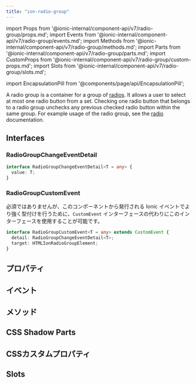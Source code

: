 ```yaml
---
title: "ion-radio-group"
---
```

import Props from '@ionic-internal/component-api/v7/radio-group/props.md';
import Events from '@ionic-internal/component-api/v7/radio-group/events.md';
import Methods from '@ionic-internal/component-api/v7/radio-group/methods.md';
import Parts from '@ionic-internal/component-api/v7/radio-group/parts.md';
import CustomProps from '@ionic-internal/component-api/v7/radio-group/custom-props.md';
import Slots from '@ionic-internal/component-api/v7/radio-group/slots.md';

<head>
  <title>ion-radio-group | Radio Button Group Usage for Ionic Apps</title>
  <meta name="description" content="radio groupとは、radioボタンのグループです。radio groupは、ユーザーがセットから最大1つのradioボタンを選択できるようにします。 ion-radio-groupの使用方法について、詳しくはこちらをご覧ください。" />
</head>

import EncapsulationPill from '@components/page/api/EncapsulationPill';


A radio group is a container for a group of [radios](./radio). It allows a user to select at most one radio button from a set. Checking one radio button that belongs to a radio group unchecks any previous checked radio button within the same group. For example usage of the radio group, see the [radio](./radio) documentation.


## Interfaces

### RadioGroupChangeEventDetail

```typescript
interface RadioGroupChangeEventDetail<T = any> {
  value: T;
}
```

### RadioGroupCustomEvent

必須ではありませんが、このコンポーネントから発行される Ionic イベントでより強く型付けを行うために、`CustomEvent` インターフェースの代わりにこのインターフェースを使用することが可能です。

```typescript
interface RadioGroupCustomEvent<T = any> extends CustomEvent {
  detail: RadioGroupChangeEventDetail<T>;
  target: HTMLIonRadioGroupElement;
}
```


## プロパティ
<Props />

## イベント
<Events />

## メソッド
<Methods />

## CSS Shadow Parts
<Parts />

## CSSカスタムプロパティ
<CustomProps />

## Slots
<Slots />

